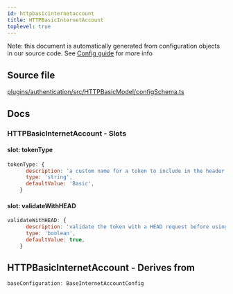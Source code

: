 ```yaml
---
id: httpbasicinternetaccount
title: HTTPBasicInternetAccount
toplevel: true
---
```


Note: this document is automatically generated from configuration objects in our
source code. See [Config guide](/docs/config_guide) for more info

## Source file

[plugins/authentication/src/HTTPBasicModel/configSchema.ts](https://github.com/GMOD/jbrowse-components/blob/main/plugins/authentication/src/HTTPBasicModel/configSchema.ts)

## Docs

### HTTPBasicInternetAccount - Slots

#### slot: tokenType

```js
tokenType: {
      description: 'a custom name for a token to include in the header',
      type: 'string',
      defaultValue: 'Basic',
    }
```

#### slot: validateWithHEAD

```js
validateWithHEAD: {
      description: 'validate the token with a HEAD request before using it',
      type: 'boolean',
      defaultValue: true,
    }
```

## HTTPBasicInternetAccount - Derives from

```js
baseConfiguration: BaseInternetAccountConfig
```

